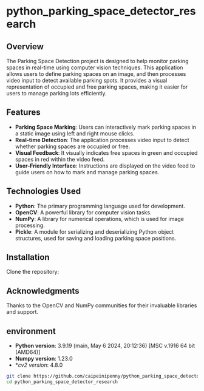 # python_parking_space_detector_research

## Overview
The Parking Space Detection project is designed to help monitor parking spaces in real-time using computer vision techniques. This application allows users to define parking spaces on an image, and then processes video input to detect available parking spots. It provides a visual representation of occupied and free parking spaces, making it easier for users to manage parking lots efficiently.

## Features
- **Parking Space Marking**: Users can interactively mark parking spaces in a static image using left and right mouse clicks.
- **Real-time Detection**: The application processes video input to detect whether parking spaces are occupied or free.
- **Visual Feedback**: It visually indicates free spaces in green and occupied spaces in red within the video feed.
- **User-Friendly Interface**: Instructions are displayed on the video feed to guide users on how to mark and manage parking spaces.

## Technologies Used
- **Python**: The primary programming language used for development.
- **OpenCV**: A powerful library for computer vision tasks.
- **NumPy**: A library for numerical operations, which is used for image processing.
- **Pickle**: A module for serializing and deserializing Python object structures, used for saving and loading parking space positions.

## Installation
Clone the repository:

## Acknowledgments
Thanks to the OpenCV and NumPy communities for their invaluable libraries and support.

## environment
- **Python version**: 3.9.19 (main, May  6 2024, 20:12:36) [MSC v.1916 64 bit (AMD64)]
- **Numpy version**:  1.23.0
- **cv2 version*: 4.8.0

```bash
git clone https://github.com/caipeinipenny/python_parking_space_detector_research.git
cd python_parking_space_detector_research
